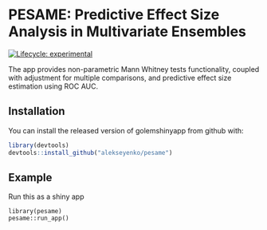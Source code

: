 
<!-- README.md is generated from README.Rmd. Please edit that file -->


# PESAME: Predictive Effect Size Analysis in Multivariate Ensembles

<!-- badges: start -->
[![Lifecycle: experimental](https://img.shields.io/badge/lifecycle-experimental-orange.svg)](https://www.tidyverse.org/lifecycle/#experimental)
<!-- badges: end -->

The app provides non-parametric Mann Whitney tests functionality, coupled with adjustment for multiple comparisons, and predictive effect size estimation using ROC AUC.

## Installation

You can install the released version of golemshinyapp from github with:

``` r
library(devtools)
devtools::install_github("alekseyenko/pesame")
```

## Example

Run this as a shiny app

```{r example}
library(pesame)
pesame::run_app()
```

